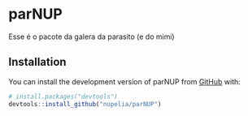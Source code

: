 
<!-- README.md is generated from README.Rmd. Please edit that file -->

# parNUP

<!-- badges: start -->
<!-- badges: end -->

Esse é o pacote da galera da parasito (e do mimi)

## Installation

You can install the development version of parNUP from
[GitHub](https://github.com/) with:

``` r
# install.packages("devtools")
devtools::install_github("nupelia/parNUP")
```
